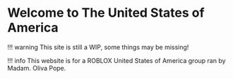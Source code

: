 # Welcome to The United States of America

!!! warning
	This site is still a WIP, some things may be missing!

!!! info
	This website is for a ROBLOX United States of America group ran by Madam. Oliva Pope.